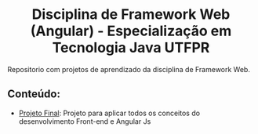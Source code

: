 <h1 align="center"> Disciplina de Framework Web (Angular) - Especialização em Tecnologia Java UTFPR </h1>

Repositorio com projetos de aprendizado da disciplina de Framework Web.

## Conteúdo:

 - [Projeto Final](https://github.com/GabryelBoeira/reserva-de-veiculos): Projeto para aplicar todos os conceitos do desenvolvimento Front-end e Angular Js 
